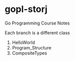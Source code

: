 # gopl-storj
Go Programming Course Notes


Each branch is a different class

1. HelloWorld
1. Program_Structure
1. CompositeTypes
